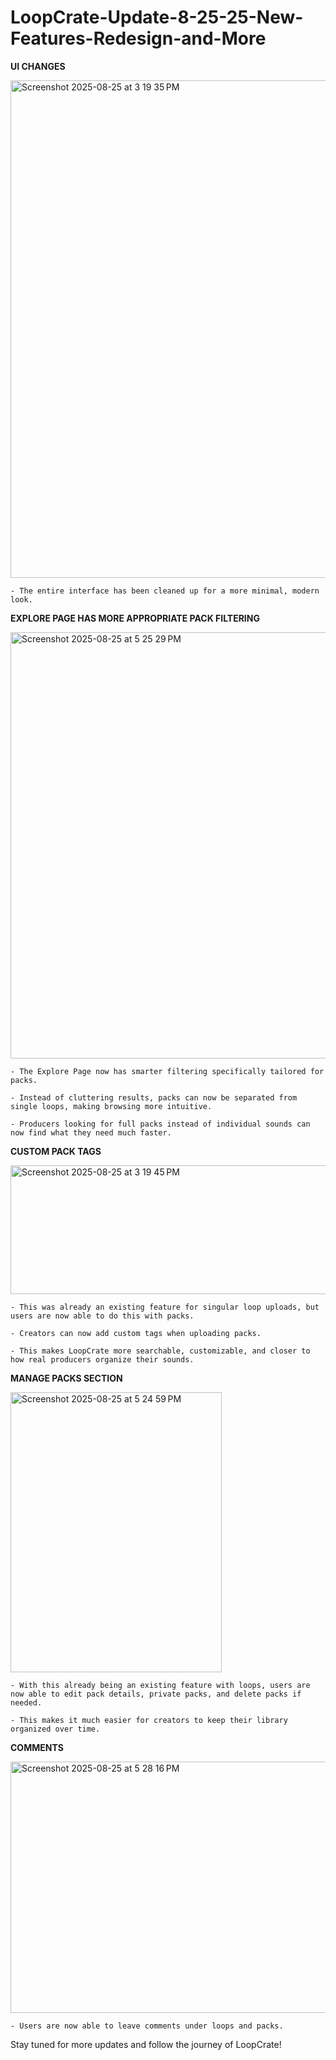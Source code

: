 # LoopCrate-Update-8-25-25-New-Features-Redesign-and-More

**UI CHANGES**

<img width="1432" height="796" alt="Screenshot 2025-08-25 at 3 19 35 PM" src="https://github.com/user-attachments/assets/f3fb8806-93bd-42b1-a06d-f8b3ed0e0d78" />

    - The entire interface has been cleaned up for a more minimal, modern look.

**EXPLORE PAGE HAS MORE APPROPRIATE PACK FILTERING**

<img width="807" height="682" alt="Screenshot 2025-08-25 at 5 25 29 PM" src="https://github.com/user-attachments/assets/142aafcb-05e5-40ba-b491-b80b2179825c" />

    - The Explore Page now has smarter filtering specifically tailored for packs.
    
    - Instead of cluttering results, packs can now be separated from single loops, making browsing more intuitive.
    
    - Producers looking for full packs instead of individual sounds can now find what they need much faster.

**CUSTOM PACK TAGS**

<img width="872" height="206" alt="Screenshot 2025-08-25 at 3 19 45 PM" src="https://github.com/user-attachments/assets/cb05607f-b571-48d3-8b25-438e6d94b48e" />  

    - This was already an existing feature for singular loop uploads, but users are now able to do this with packs.
    
    - Creators can now add custom tags when uploading packs.
    
    - This makes LoopCrate more searchable, customizable, and closer to how real producers organize their sounds.

**MANAGE PACKS SECTION**

<img width="338" height="448" alt="Screenshot 2025-08-25 at 5 24 59 PM" src="https://github.com/user-attachments/assets/2a498bf5-f94f-44a7-b06d-68d25503198f" />

    - With this already being an existing feature with loops, users are now able to edit pack details, private packs, and delete packs if needed.

    - This makes it much easier for creators to keep their library organized over time.


**COMMENTS**

<img width="724" height="402" alt="Screenshot 2025-08-25 at 5 28 16 PM" src="https://github.com/user-attachments/assets/7f83737b-a6db-4ca8-a726-238b182e306a" />

    - Users are now able to leave comments under loops and packs.


Stay tuned for more updates and follow the journey of LoopCrate!

